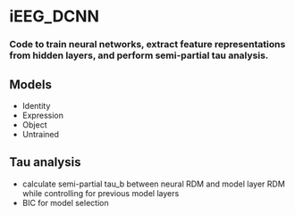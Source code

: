 # iEEG_DCNN

### Code to train neural networks, extract feature representations from hidden layers, and perform semi-partial tau analysis. 

## Models
- Identity
- Expression
- Object
- Untrained

## Tau analysis
- calculate semi-partial tau_b between neural RDM and model layer RDM while controlling for previous model layers
- BIC for model selection 
